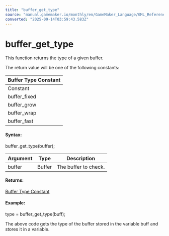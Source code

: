 ```yaml
---
title: "buffer_get_type"
source: "manual.gamemaker.io/monthly/en/GameMaker_Language/GML_Reference/Buffers/buffer_get_type.htm"
converted: "2025-09-14T03:59:43.583Z"
---
```


# buffer\_get\_type

This function returns the type of a given buffer.

The return value will be one of the following constants:

| Buffer Type Constant |
| --- |
| Constant | Description |
| buffer_fixed | A buffer of a fixed size in bytes. The size is set when the buffer is created and cannot be changed again. |
| buffer_grow | A buffer that will grow dynamically as data is added. You create it with an initial size (which should be an approximation of the size of the data expected to be stored), and then it will expand to accept further data that overflows this initial size. |
| buffer_wrap | A buffer where the data will "wrap". When the data being added reaches the limit of the buffer size, the overwrite will be placed back at the start of the buffer, and further writing will continue from that point. |
| buffer_fast | A special "stripped" buffer that is extremely fast to read/write to. Can only be used with buffer_u8 data types, and must be 1 byte aligned. |

#### Syntax:

buffer\_get\_type(buffer);

| Argument | Type | Description |
| --- | --- | --- |
| buffer | Buffer | The buffer to check. |

#### Returns:

[Buffer Type Constant](buffer_create.md)

#### Example:

type = buffer\_get\_type(buff);

The above code gets the type of the buffer stored in the variable buff and stores it in a variable.